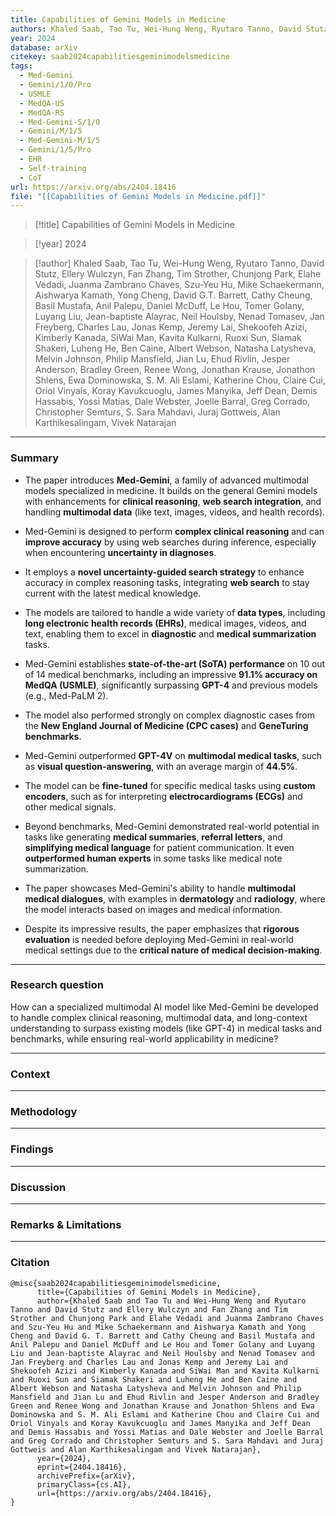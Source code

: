 ```yaml
---
title: Capabilities of Gemini Models in Medicine
authors: Khaled Saab, Tao Tu, Wei-Hung Weng, Ryutaro Tanno, David Stutz, Ellery Wulczyn, Fan Zhang, Tim Strother, Chunjong Park, Elahe Vedadi, Juanma Zambrano Chaves, Szu-Yeu Hu, Mike Schaekermann, Aishwarya Kamath, Yong Cheng, David G.T. Barrett, Cathy Cheung, Basil Mustafa, Anil Palepu, Daniel McDuff, Le Hou, Tomer Golany, Luyang Liu, Jean-baptiste Alayrac, Neil Houlsby, Nenad Tomasev, Jan Freyberg, Charles Lau, Jonas Kemp, Jeremy Lai, Shekoofeh Azizi, Kimberly Kanada, SiWai Man, Kavita Kulkarni, Ruoxi Sun, Siamak Shakeri, Luheng He, Ben Caine, Albert Webson, Natasha Latysheva, Melvin Johnson, Philip Mansfield, Jian Lu, Ehud Rivlin, Jesper Anderson, Bradley Green, Renee Wong, Jonathan Krause, Jonathon Shlens, Ewa Dominowska, S. M. Ali Eslami, Katherine Chou, Claire Cui, Oriol Vinyals, Koray Kavukcuoglu, James Manyika, Jeff Dean, Demis Hassabis, Yossi Matias, Dale Webster, Joelle Barral, Greg Corrado, Christopher Semturs, S. Sara Mahdavi, Juraj Gottweis, Alan Karthikesalingam, Vivek Natarajan
year: 2024
database: arXiv
citekey: saab2024capabilitiesgeminimodelsmedicine
tags:
  - Med-Gemini
  - Gemini/1/0/Pro
  - USMLE
  - MedQA-US
  - MedQA-RS
  - Med-Gemini-S/1/0
  - Gemini/M/1/5
  - Med-Gemini-M/1/5
  - Gemini/1/5/Pro
  - EHR
  - Self-training
  - CoT
url: https://arxiv.org/abs/2404.18416
file: "[[Capabilities of Gemini Models in Medicine.pdf]]"
---
```


>[!title]
Capabilities of Gemini Models in Medicine

>[!year]
2024

>[!author]
Khaled Saab, Tao Tu, Wei-Hung Weng, Ryutaro Tanno, David Stutz, Ellery Wulczyn, Fan Zhang, Tim Strother, Chunjong Park, Elahe Vedadi, Juanma Zambrano Chaves, Szu-Yeu Hu, Mike Schaekermann, Aishwarya Kamath, Yong Cheng, David G.T. Barrett, Cathy Cheung, Basil Mustafa, Anil Palepu, Daniel McDuff, Le Hou, Tomer Golany, Luyang Liu, Jean-baptiste Alayrac, Neil Houlsby, Nenad Tomasev, Jan Freyberg, Charles Lau, Jonas Kemp, Jeremy Lai, Shekoofeh Azizi, Kimberly Kanada, SiWai Man, Kavita Kulkarni, Ruoxi Sun, Siamak Shakeri, Luheng He, Ben Caine, Albert Webson, Natasha Latysheva, Melvin Johnson, Philip Mansfield, Jian Lu, Ehud Rivlin, Jesper Anderson, Bradley Green, Renee Wong, Jonathan Krause, Jonathon Shlens, Ewa Dominowska, S. M. Ali Eslami, Katherine Chou, Claire Cui, Oriol Vinyals, Koray Kavukcuoglu, James Manyika, Jeff Dean, Demis Hassabis, Yossi Matias, Dale Webster, Joelle Barral, Greg Corrado, Christopher Semturs, S. Sara Mahdavi, Juraj Gottweis, Alan Karthikesalingam, Vivek Natarajan


------------------------------------

### Summary

- The paper introduces **Med-Gemini**, a family of advanced multimodal models specialized in medicine. It builds on the general Gemini models with enhancements for **clinical reasoning**, **web search integration**, and handling **multimodal data** (like text, images, videos, and health records).
    
- Med-Gemini is designed to perform **complex clinical reasoning** and can **improve accuracy** by using web searches during inference, especially when encountering **uncertainty in diagnoses**.
    
- It employs a **novel uncertainty-guided search strategy** to enhance accuracy in complex reasoning tasks, integrating **web search** to stay current with the latest medical knowledge.
    
- The models are tailored to handle a wide variety of **data types**, including **long electronic health records (EHRs)**, medical images, videos, and text, enabling them to excel in **diagnostic** and **medical summarization** tasks.
    
- Med-Gemini establishes **state-of-the-art (SoTA) performance** on 10 out of 14 medical benchmarks, including an impressive **91.1% accuracy on MedQA (USMLE)**, significantly surpassing **GPT-4** and previous models (e.g., Med-PaLM 2).
    
- The model also performed strongly on complex diagnostic cases from the **New England Journal of Medicine (CPC cases)** and **GeneTuring benchmarks**.
    
- Med-Gemini outperformed **GPT-4V** on **multimodal medical tasks**, such as **visual question-answering**, with an average margin of **44.5%**.
    
- The model can be **fine-tuned** for specific medical tasks using **custom encoders**, such as for interpreting **electrocardiograms (ECGs)** and other medical signals.
    
- Beyond benchmarks, Med-Gemini demonstrated real-world potential in tasks like generating **medical summaries**, **referral letters**, and **simplifying medical language** for patient communication. It even **outperformed human experts** in some tasks like medical note summarization.
    
- The paper showcases Med-Gemini's ability to handle **multimodal medical dialogues**, with examples in **dermatology** and **radiology**, where the model interacts based on images and medical information.
    
- Despite its impressive results, the paper emphasizes that **rigorous evaluation** is needed before deploying Med-Gemini in real-world medical settings due to the **critical nature of medical decision-making**.



------------------------------------

### Research question

How can a specialized multimodal AI model like Med-Gemini be developed to handle complex clinical reasoning, multimodal data, and long-context understanding to surpass existing models (like GPT-4) in medical tasks and benchmarks, while ensuring real-world applicability in medicine?

------------------------------------

### Context


------------------------------------

### Methodology


------------------------------------

### Findings


------------------------------------

### Discussion


------------------------------------

### Remarks & Limitations


------------------------------------

### Citation

```
@misc{saab2024capabilitiesgeminimodelsmedicine,
      title={Capabilities of Gemini Models in Medicine}, 
      author={Khaled Saab and Tao Tu and Wei-Hung Weng and Ryutaro Tanno and David Stutz and Ellery Wulczyn and Fan Zhang and Tim Strother and Chunjong Park and Elahe Vedadi and Juanma Zambrano Chaves and Szu-Yeu Hu and Mike Schaekermann and Aishwarya Kamath and Yong Cheng and David G. T. Barrett and Cathy Cheung and Basil Mustafa and Anil Palepu and Daniel McDuff and Le Hou and Tomer Golany and Luyang Liu and Jean-baptiste Alayrac and Neil Houlsby and Nenad Tomasev and Jan Freyberg and Charles Lau and Jonas Kemp and Jeremy Lai and Shekoofeh Azizi and Kimberly Kanada and SiWai Man and Kavita Kulkarni and Ruoxi Sun and Siamak Shakeri and Luheng He and Ben Caine and Albert Webson and Natasha Latysheva and Melvin Johnson and Philip Mansfield and Jian Lu and Ehud Rivlin and Jesper Anderson and Bradley Green and Renee Wong and Jonathan Krause and Jonathon Shlens and Ewa Dominowska and S. M. Ali Eslami and Katherine Chou and Claire Cui and Oriol Vinyals and Koray Kavukcuoglu and James Manyika and Jeff Dean and Demis Hassabis and Yossi Matias and Dale Webster and Joelle Barral and Greg Corrado and Christopher Semturs and S. Sara Mahdavi and Juraj Gottweis and Alan Karthikesalingam and Vivek Natarajan},
      year={2024},
      eprint={2404.18416},
      archivePrefix={arXiv},
      primaryClass={cs.AI},
      url={https://arxiv.org/abs/2404.18416}, 
}
```